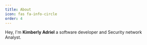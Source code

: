 ```yaml
---
title: About
icon: fas fa-info-circle
order: 4
---
```


Hey, I'm **Kimberly Adriel** a software developer and Security network Analyst.
